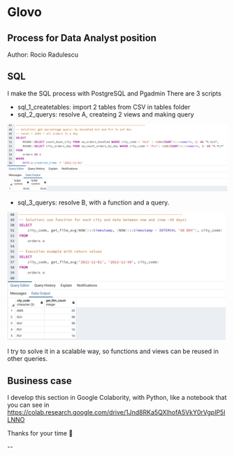 # Glovo 
## Process for Data Analyst position
Author: Rocio Radulescu 

## SQL
I make the SQL process with PostgreSQL and Pgadmin
There are 3 scripts
- sql_1_createtables: import 2 tables from CSV in tables folder
- sql_2_querys: resolve A, createing 2 views and making query


<img width="600" src="SQL/images/item_a.png"/>


- sql_3_querys: resolve B, with a function and a query.

<img width="500" src="SQL/images/item_b.png"/>

I try to solve it in a scalable way, so functions and views can be reused in other queries.

## Business case
I develop this section in Google Colabority, with Python, like a notebook that you can see in
https://colab.research.google.com/drive/1Jnd8RKa5QXlhofA5VkY0rVgpIP5lLNNO

Thanks for your time 👋


--

